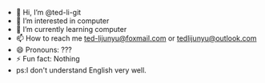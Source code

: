 - 👋 Hi, I’m @ted-li-git
- 👀 I’m interested in computer
- 🌱 I’m currently learning computer
- 📫 How to reach me ted-lijunyu@foxmail.com or tedlijunyu@outlook.com
- 😄 Pronouns: ???
- ⚡ Fun fact: Nothing
-  ps:I don't understand English very well.
